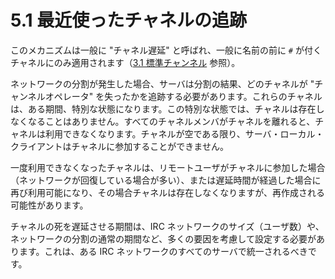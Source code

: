 # 5.1 最近使ったチャネルの追跡

このメカニズムは一般に "チャネル遅延" と呼ばれ、一般に名前の前に `#` が付くチャネルにのみ適用されます（[3.1 標準チャンネル](../channel-lifetime/standard-channels.md) 参照）。

ネットワークの分割が発生した場合、サーバは分割の結果、どのチャネルが "チャンネルオペレータ" を失ったかを追跡する必要があります。これらのチャネルは、ある期間、特別な状態になります。この特別な状態では、チャネルは存在しなくなることはありません。すべてのチャネルメンバがチャネルを離れると、チャネルは利用できなくなります。チャネルが空である限り、サーバ・ローカル・クライアントはチャネルに参加することができません。

一度利用できなくなったチャネルは、リモートユーザがチャネルに参加した場合（ネットワークが回復している場合が多い）、または遅延時間が経過した場合に再び利用可能になり、その場合チャネルは存在しなくなりますが、再作成される可能性があります。

チャネルの死を遅延させる期間は、IRC ネットワークのサイズ（ユーザ数）や、ネットワークの分割の通常の期間など、多くの要因を考慮して設定する必要があります。これは、ある IRC ネットワークのすべてのサーバで統一されるべきです。
